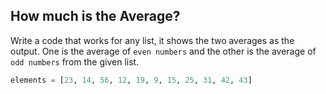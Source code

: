 ## How much is the Average?

Write a code that works for any list, it shows the two averages as the output. One is the average of `even numbers` and the other is the average of `odd numbers` from the given list.


```python
elements = [23, 14, 56, 12, 19, 9, 15, 25, 31, 42, 43]
```